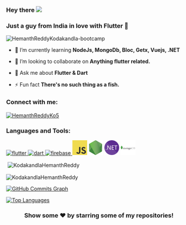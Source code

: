 ### Hey there <img src="https://media.giphy.com/media/hvRJCLFzcasrR4ia7z/giphy.gif" width="25px">

<h3 align="left">Just a guy from India in love with Flutter 💙</h3>

<p align="left"> <img src="https://komarev.com/ghpvc/?username=KodakandlaHemanthReddy&label=Profile%20views&color=0e75b6&style=flat" alt="HemanthReddyKodakandla-bootcamp"/> </p>

<!-- - 🔭 I’m currently working on [MoneyBoi App](https://github.com/srihariash999/moneyboi) [what next? app](https://github.com/srihariash999/whatnext_app) -->

- 🌱 I’m currently learning  **NodeJs, MongoDb, Bloc, Getx, Vuejs, .NET**

- 👯 I’m looking to collaborate on  **Anything flutter related.**

- 💬 Ask me about  **Flutter & Dart**

- ⚡ Fun fact  **There's no such thing as a fish.**

<h3 align="left">Connect with me:</h3>
<p align="left">
<a href="https://twitter.com/HemanthReddyKo5" target="blank"><img align="center" src="https://raw.githubusercontent.com/rahuldkjain/github-profile-readme-generator/master/src/images/icons/Social/twitter.svg" alt="HemanthReddyKo5" height="30" width="40" /></a>
</p>

<h3 align="left">Languages and Tools:</h3>
<p align="left"> <a href="https://flutter.dev" target="_blank"> <img src="https://www.vectorlogo.zone/logos/flutterio/flutterio-icon.svg" alt="flutter" width="40" height="40"/> </a> <a href="https://dart.dev" target="_blank"> <img src="https://www.vectorlogo.zone/logos/dartlang/dartlang-icon.svg" alt="dart" width="40" height="40"/> </a> <a href="https://firebase.google.com/" target="_blank"> <img src="https://www.vectorlogo.zone/logos/firebase/firebase-icon.svg" alt="firebase" width="40" height="40"/> </a><code><img height="40" src="https://raw.githubusercontent.com/github/explore/80688e429a7d4ef2fca1e82350fe8e3517d3494d/topics/javascript/javascript.png"></code> <code><img height="40" src="https://raw.githubusercontent.com/github/explore/80688e429a7d4ef2fca1e82350fe8e3517d3494d/topics/nodejs/nodejs.png"></code> <code><img height="40" src="https://raw.githubusercontent.com/github/explore/93d8a67084f94b2a444e510199a6e7622e5b09a3/topics/dotnet/dotnet.png"></code> <code><img height="40" src="https://raw.githubusercontent.com/github/explore/80688e429a7d4ef2fca1e82350fe8e3517d3494d/topics/mongodb/mongodb.png"></code></p>


<p>&nbsp;<img align="center" src="https://github-readme-stats.vercel.app/api?username=KodakandlaHemanthReddy&show_icons=true&locale=en" alt="KodakandlaHemanthReddy" /></p>

<p><img align="center" src="https://github-readme-streak-stats.herokuapp.com/?user=KodakandlaHemanthReddy&" alt="KodakandlaHemanthReddy" /></p>

<a href="http://www.github.com/KodakandlaHemanthReddy"><img src="https://activity-graph.herokuapp.com/graph?username=KodakandlaHemanthReddy&bg_color=1c1917&color=ffffff&line=0891b2&point=ffffff&area_color=1c1917&area=true&hide_border=true&custom_title=GitHub%20Commits%20Graph" alt="GitHub Commits Graph" /></a>

<a href="https://github.com/KodakandlaHemanthReddy" align="left"><img src="https://github-readme-stats.vercel.app/api/top-langs/?username=KodakandlaHemanthReddy&langs_count=10&title_color=0891b2&text_color=ffffff&icon_color=0891b2&bg_color=1c1917&hide_border=true&locale=en&custom_title=Top%20%Languages" alt="Top Languages" /></a>


<div align="center">

### Show some ❤️ by starring some of my repositories!

</div>
